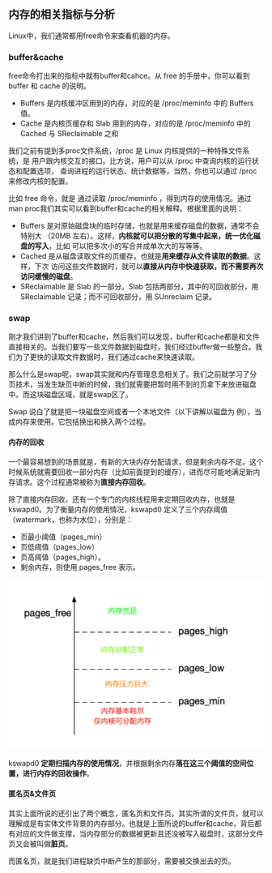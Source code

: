 ## 内存的相关指标与分析
Linux中，我们通常都用free命令来查看机器的内存。

### buffer&cache
free命令打出来的指标中就有buffer和cahce。从 free 的手册中，你可以看到 buffer 和 cache 的说明。


 - Buffers 是内核缓冲区用到的内存，对应的是 /proc/meminfo 中的 Buffers 值。
 - Cache 是内核页缓存和 Slab 用到的内存，对应的是 /proc/meminfo 中的 Cached 与 SReclaimable 之和

我们之前有提到多proc文件系统，/proc 是 Linux 内核提供的一种特殊文件系统，是 用户跟内核交互的接口。比方说，用户可以从 /proc 中查询内核的运行状态和配置选项， 查询进程的运行状态、统计数据等，当然，你也可以通过 /proc 来修改内核的配置。

比如 free 命令，就是 通过读取 /proc/meminfo ，得到内存的使用情况。通过man proc我们其实可以看到buffer和cache的相关解释。根据里面的说明：

 - Buffers 是对原始磁盘块的临时存储，也就是用来缓存磁盘的数据，通常不会特别大 （20MB 左右）。这样，**内核就可以把分散的写集中起来，统一优化磁盘的写入**，比如 可以把多次小的写合并成单次大的写等等。
 - Cached 是从磁盘读取文件的页缓存，也就是**用来缓存从文件读取的数据**。这样，下次 访问这些文件数据时，就可以**直接从内存中快速获取，而不需要再次访问缓慢的磁盘**。
 - SReclaimable 是 Slab 的一部分。Slab 包括两部分，其中的可回收部分，用 SReclaimable 记录；而不可回收部分，用 SUnreclaim 记录。

### swap
刚才我们讲到了buffer和cache，然后我们可以发现，buffer和cache都是和文件直接相关的。当我们要写一些文件数据到磁盘时，我们经过buffer做一些整合。我们为了更快的读取文件数据时，我们通过cache来快速读取。

那么什么是swap呢，swap其实就和内存管理息息相关了。我们之前就学习了分页技术，当发生缺页中断的时候，我们就需要把暂时用不到的页拿下来放进磁盘中。而这块磁盘区域，就是swap区了。

Swap 说白了就是把一块磁盘空间或者一个本地文件（以下讲解以磁盘为
例），当成内存来使用。它包括换出和换入两个过程。

#### 内存的回收
一个最容易想到的场景就是，有新的大块内存分配请求，但是剩余内存不足。这个时候系统就需要回收一部分内存（比如前面提到的缓存），进而尽可能地满足新内存请求。这个过程通常被称为**直接内存回收**。

除了直接内存回收，还有一个专门的内核线程用来定期回收内存，也就是kswapd0。为了衡量内存的使用情况，kswapd0 定义了三个内存阈值（watermark，也称为水位），分别是：

 - 页最小阈值（pages_min）
 - 页低阈值（pages_low）
 - 页高阈值（pages_high）。
 - 剩余内存，则使用 pages_free 表示。

![](image/mem1.png)

kswapd0 **定期扫描内存的使用情况**，并根据剩余内存**落在这三个阈值的空间位置，进行内存的回收操作**。

#### 匿名页&文件页
其实上面所说的还引出了两个概念，匿名页和文件页。其实所谓的文件页，就可以理解成是有实体文件背景的内存部分。也就是上面所说的buffer和cache，背后都有对应的文件做支撑，当内存部分的数据被更新且还没被写入磁盘时，这部分文件页又会被叫做**脏页**。

而匿名页，就是我们进程缺页中断产生的那部分，需要被交换出去的页。